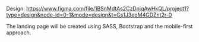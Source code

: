 Design: https://www.figma.com/file/1BSnMdtAs2CzDnjqAwHkQL/project1?type=design&node-id=0-1&mode=design&t=Gs1J3eoM4GDZnt2r-0

The landing page will be created using SASS, Bootstrap and the mobile-first approach.
